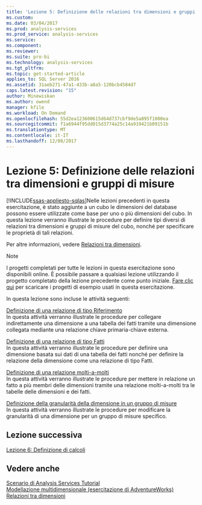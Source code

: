 ```yaml
---
title: 'Lezione 5: Definizione delle relazioni tra dimensioni e gruppi di misure | Documenti Microsoft'
ms.custom: 
ms.date: 03/04/2017
ms.prod: analysis-services
ms.prod_service: analysis-services
ms.service: 
ms.component: 
ms.reviewer: 
ms.suite: pro-bi
ms.technology: analysis-services
ms.tgt_pltfrm: 
ms.topic: get-started-article
applies_to: SQL Server 2016
ms.assetid: 31aeb271-47a1-433b-a8a5-120bcb4584d7
caps.latest.revision: "15"
author: Minewiskan
ms.author: owend
manager: kfile
ms.workload: On Demand
ms.openlocfilehash: 55d2ea123600615d64d737cbf9de5a895f1000ea
ms.sourcegitcommit: f1a6944f95dd015d3774a25c14a919421b09151b
ms.translationtype: MT
ms.contentlocale: it-IT
ms.lasthandoff: 12/08/2017
---
```

# <a name="lesson-5-defining-relationships-between-dimensions-and-measure-groups"></a>Lezione 5: Definizione delle relazioni tra dimensioni e gruppi di misure
[!INCLUDE[ssas-appliesto-sqlas](../includes/ssas-appliesto-sqlas.md)]Nelle lezioni precedenti in questa esercitazione, è stato aggiunte a un cubo le dimensioni del database possono essere utilizzate come base per uno o più dimensioni del cubo. In questa lezione verranno illustrate le procedure per definire tipi diversi di relazioni tra dimensioni e gruppi di misure del cubo, nonché per specificare le proprietà di tali relazioni.  
  
Per altre informazioni, vedere [Relazioni tra dimensioni](../analysis-services/multidimensional-models-olap-logical-cube-objects/dimension-relationships.md).  
  
> [!NOTE]  
> I progetti completati per tutte le lezioni in questa esercitazione sono disponibili online. È possibile passare a qualsiasi lezione utilizzando il progetto completato della lezione precedente come punto iniziale. [Fare clic qui](http://go.microsoft.com/fwlink/?LinkID=221866) per scaricare i progetti di esempio usati in questa esercitazione.  
  
In questa lezione sono incluse le attività seguenti:  
  
[Definizione di una relazione di tipo Riferimento](../analysis-services/lesson-5-1-defining-a-referenced-relationship.md)  
In questa attività verranno illustrate le procedure per collegare indirettamente una dimensione a una tabella dei fatti tramite una dimensione collegata mediante una relazione chiave primaria-chiave esterna.  
  
[Definizione di una relazione di tipo Fatti](../analysis-services/lesson-5-2-defining-a-fact-relationship.md)  
In questa attività verranno illustrate le procedure per definire una dimensione basata sui dati di una tabella dei fatti nonché per definire la relazione della dimensione come una relazione di tipo Fatti.  
  
[Definizione di una relazione molti-a-molti](../analysis-services/lesson-5-3-defining-a-many-to-many-relationship.md)  
In questa attività verranno illustrate le procedure per mettere in relazione un fatto a più membri delle dimensioni tramite una relazione molti-a-molti tra le tabelle delle dimensioni e dei fatti.  
  
[Definizione della granularità della dimensione in un gruppo di misure](../analysis-services/lesson-5-4-defining-dimension-granularity-within-a-measure-group.md)  
In questa attività verranno illustrate le procedure per modificare la granularità di una dimensione per un gruppo di misure specifico.  
  
## <a name="next-lesson"></a>Lezione successiva  
[Lezione 6: Definizione di calcoli](../analysis-services/lesson-6-defining-calculations.md)  
  
## <a name="see-also"></a>Vedere anche  
[Scenario di Analysis Services Tutorial](../analysis-services/analysis-services-tutorial-scenario.md)  
[Modellazione multidimensionale &#40;esercitazione di AdventureWorks&#41;](../analysis-services/multidimensional-modeling-adventure-works-tutorial.md)  
[Relazioni tra dimensioni](../analysis-services/multidimensional-models-olap-logical-cube-objects/dimension-relationships.md)  
  
  
  
